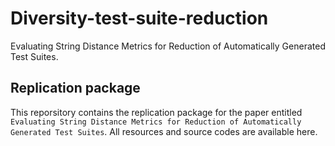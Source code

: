 # Diversity-test-suite-reduction
Evaluating String Distance Metrics for Reduction of Automatically Generated Test Suites.

## Replication package
This reporsitory contains the replication package for the paper entitled `Evaluating String Distance Metrics for Reduction of Automatically Generated Test Suites`.
All resources and source codes are available here.
